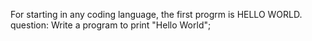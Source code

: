 For starting in any coding language, the first progrm is HELLO WORLD.
question: Write a program to print "Hello World";
